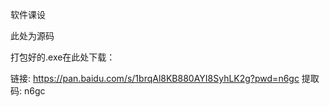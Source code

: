 软件课设

此处为源码

打包好的.exe在此处下载：

链接: https://pan.baidu.com/s/1brqAl8KB880AYI8SyhLK2g?pwd=n6gc 提取码: n6gc
